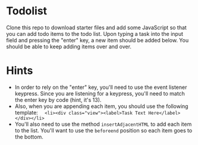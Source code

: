 # Todolist
Clone this repo to download starter files and add some JavaScript so that you can add todo items to the todo list.
Upon typing a task into the input field and pressing the "enter" key, a new item should be added below. You should be able to keep adding items over and over.
<br/>
# Hints
- In order to rely on the "enter" key, you'll need to use the event listener keypress. Since you are listening for a keypress, you'll need to match the enter key by code (hint, it's 13).
- Also, when you are appending each item, you should use the following template:
  `  <li><div class="view"><label>Task Text Here</label></div></li>`
- You'll also need to use the method `insertAdjacentHTML` to add each item to the list. You'll want to use the `beforeend` position so each item goes to the bottom.
